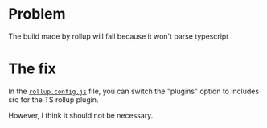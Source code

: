 # Problem

The build made by rollup will fail because it won't parse typescript

# The fix

In the [`rollup.config.js`](rollup.config.js) file, you can switch the "plugins" option to includes src for the TS rollup plugin.

However, I think it should not be necessary.
